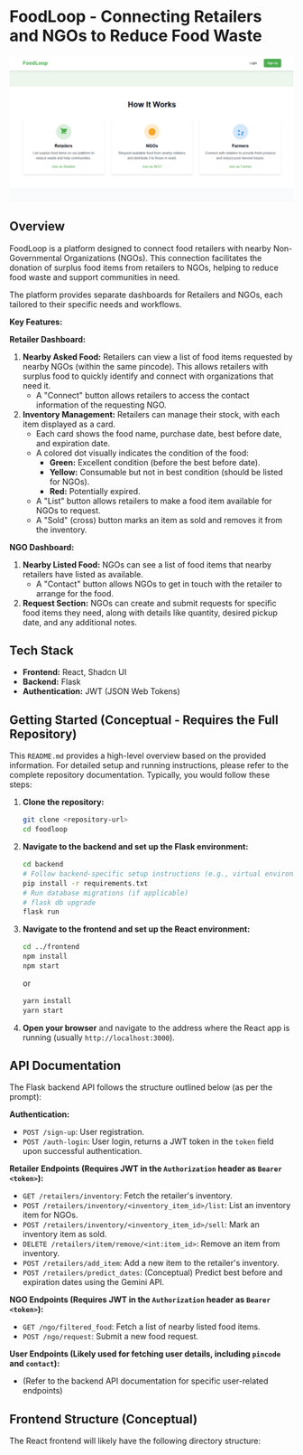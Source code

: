 # FoodLoop - Connecting Retailers and NGOs to Reduce Food Waste

![FoodLoop Homepage](assets/foodloop-homepage.png)

## Overview

FoodLoop is a platform designed to connect food retailers with nearby Non-Governmental Organizations (NGOs). This connection facilitates the donation of surplus food items from retailers to NGOs, helping to reduce food waste and support communities in need.

The platform provides separate dashboards for Retailers and NGOs, each tailored to their specific needs and workflows.

**Key Features:**

**Retailer Dashboard:**

1.  **Nearby Asked Food:** Retailers can view a list of food items requested by nearby NGOs (within the same pincode). This allows retailers with surplus food to quickly identify and connect with organizations that need it.
    * A "Connect" button allows retailers to access the contact information of the requesting NGO.
2.  **Inventory Management:** Retailers can manage their stock, with each item displayed as a card.
    * Each card shows the food name, purchase date, best before date, and expiration date.
    * A colored dot visually indicates the condition of the food:
        * **Green:** Excellent condition (before the best before date).
        * **Yellow:** Consumable but not in best condition (should be listed for NGOs).
        * **Red:** Potentially expired.
    * A "List" button allows retailers to make a food item available for NGOs to request.
    * A "Sold" (cross) button marks an item as sold and removes it from the inventory.

**NGO Dashboard:**

1.  **Nearby Listed Food:** NGOs can see a list of food items that nearby retailers have listed as available.
    * A "Contact" button allows NGOs to get in touch with the retailer to arrange for the food.
2.  **Request Section:** NGOs can create and submit requests for specific food items they need, along with details like quantity, desired pickup date, and any additional notes.

## Tech Stack

* **Frontend:** React, Shadcn UI
* **Backend:** Flask
* **Authentication:** JWT (JSON Web Tokens)

## Getting Started (Conceptual - Requires the Full Repository)

This `README.md` provides a high-level overview based on the provided information. For detailed setup and running instructions, please refer to the complete repository documentation. Typically, you would follow these steps:

1.  **Clone the repository:**
    ```bash
    git clone <repository-url>
    cd foodloop
    ```

2.  **Navigate to the backend and set up the Flask environment:**
    ```bash
    cd backend
    # Follow backend-specific setup instructions (e.g., virtual environment, dependencies)
    pip install -r requirements.txt
    # Run database migrations (if applicable)
    # flask db upgrade
    flask run
    ```

3.  **Navigate to the frontend and set up the React environment:**
    ```bash
    cd ../frontend
    npm install
    npm start
    ```

    or

    ```bash
    yarn install
    yarn start
    ```

4.  **Open your browser** and navigate to the address where the React app is running (usually `http://localhost:3000`).

## API Documentation

The Flask backend API follows the structure outlined below (as per the prompt):

**Authentication:**

* `POST /sign-up`: User registration.
* `POST /auth-login`: User login, returns a JWT token in the `token` field upon successful authentication.

**Retailer Endpoints (Requires JWT in the `Authorization` header as `Bearer <token>`):**

* `GET /retailers/inventory`: Fetch the retailer's inventory.
* `POST /retailers/inventory/<inventory_item_id>/list`: List an inventory item for NGOs.
* `POST /retailers/inventory/<inventory_item_id>/sell`: Mark an inventory item as sold.
* `DELETE /retailers/item/remove/<int:item_id>`: Remove an item from inventory.
* `POST /retailers/add_item`: Add a new item to the retailer's inventory.
* `POST /retailers/predict_dates`: (Conceptual) Predict best before and expiration dates using the Gemini API.

**NGO Endpoints (Requires JWT in the `Authorization` header as `Bearer <token>`):**

* `GET /ngo/filtered_food`: Fetch a list of nearby listed food items.
* `POST /ngo/request`: Submit a new food request.

**User Endpoints (Likely used for fetching user details, including `pincode` and `contact`):**

* (Refer to the backend API documentation for specific user-related endpoints)

## Frontend Structure (Conceptual)

The React frontend will likely have the following directory structure:
